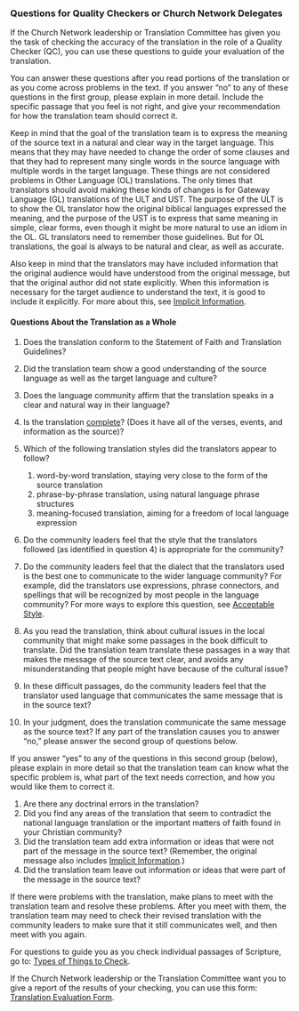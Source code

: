 ### Questions for Quality Checkers or Church Network Delegates

If the Church Network leadership or Translation Committee has given you the task of checking the accuracy of the translation in the role of a Quality Checker (QC), you can use these questions to guide your evaluation of the translation.

You can answer these questions after you read portions of the translation or as you come across problems in the text. If you answer “no” to any of these questions in the first group, please explain in more detail. Include the specific passage that you feel is not right, and give your recommendation for how the translation team should correct it.

Keep in mind that the goal of the translation team is to express the meaning of the source text in a natural and clear way in the target language. This means that they may have needed to change the order of some clauses and that they had to represent many single words in the source language with multiple words in the target language. These things are not considered problems in Other Language (OL) translations. The only times that translators should avoid making these kinds of changes is for Gateway Language (GL) translations of the ULT and UST. The purpose of the ULT is to show the OL translator how the original biblical languages expressed the meaning, and the purpose of the UST is to express that same meaning in simple, clear forms, even though it might be more natural to use an idiom in the OL. GL translators need to remember those guidelines. But for OL translations, the goal is always to be natural and clear, as well as accurate.

Also keep in mind that the translators may have included information that the original audience would have understood from the original message, but that the original author did not state explicitly. When this information is necessary for the target audience to understand the text, it is good to include it explicitly. For more about this, see [Implicit Information](../../translate/figs-explicit/01.md).

#### Questions About the Translation as a Whole

1. Does the translation conform to the Statement of Faith and Translation Guidelines?
1. Did the translation team show a good understanding of the source language as well as the target language and culture?
1. Does the language community affirm that the translation speaks in a clear and natural way in their language?
1. Is the translation [complete](../complete/01.md)? (Does it have all of the verses, events, and information as the source)?
1. Which of the following translation styles did the translators appear to follow?

    1. word-by-word translation, staying very close to the form of the source translation
    1. phrase-by-phrase translation, using natural language phrase structures
    1. meaning-focused translation, aiming for a freedom of local language expression

1. Do the community leaders feel that the style that the translators followed (as identified in question 4) is appropriate for the community?
1. Do the community leaders feel that the dialect that the translators used is the best one to communicate to the wider language community? For example, did the translators use expressions, phrase connectors, and spellings that will be recognized by most people in the language community? For more ways to explore this question, see [Acceptable Style](../acceptable/01.md).
1. As you read the translation, think about cultural issues in the local community that might make some passages in the book difficult to translate. Did the translation team translate these passages in a way that makes the message of the source text clear, and avoids any misunderstanding that people might have because of the cultural issue?
1. In these difficult passages, do the community leaders feel that the translator used language that communicates the same message that is in the source text?
1. In your judgment, does the translation communicate the same message as the source text? If any part of the translation causes you to answer “no,” please answer the second group of questions below.

If you answer “yes” to any of the questions in this second group (below), please explain in more detail so that the translation team can know what the specific problem is, what part of the text needs correction, and how you would like them to correct it.

1. Are there any doctrinal errors in the translation?
1. Did you find any areas of the translation that seem to contradict the national language translation or the important matters of faith found in your Christian community?
1. Did the translation team add extra information or ideas that were not part of the message in the source text? (Remember, the original message also includes [Implicit Information](../../translate/figs-explicit/01.md).)
1. Did the translation team leave out information or ideas that were part of the message in the source text?

If there were problems with the translation, make plans to meet with the translation team and resolve these problems. After you meet with them, the translation team may need to check their revised translation with the community leaders to make sure that it still communicates well, and then meet with you again.

For questions to guide you as you check individual passages of Scripture, go to: [Types of Things to Check](../vol2-things-to-check/01.md).

If the Church Network leadership or the Translation Committee want you to give a report of the results of your checking, you can use this form: [Translation Evaluation Form](../level3-approval/01.md).
